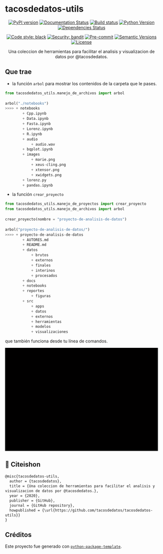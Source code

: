 # tacosdedatos-utils

<div align="center">

[![PyPI version](https://badge.fury.io/py/tacosdedatos-utils.svg)](https://badge.fury.io/py/tacosdedatos-utils)
[![Documentation Status](https://readthedocs.org/projects/tacosdedatos-utils/badge/?version=latest)](https://tacosdedatos-utils.readthedocs.io/es/latest/?badge=latest)
[![Build status](https://github.com/tacosdedatos/tacosdedatos-utils/workflows/build/badge.svg?branch=master&event=push)](https://github.com/tacosdedatos/tacosdedatos-utils/actions?query=workflow%3Abuild)
[![Python Version](https://img.shields.io/pypi/pyversions/tacosdedatos-utils.svg)](https://pypi.org/project/tacosdedatos-utils/)
[![Dependencies Status](https://img.shields.io/badge/dependencies-up%20to%20date-brightgreen.svg)](https://github.com/tacosdedatos/tacosdedatos-utils/pulls?utf8=%E2%9C%93&q=is%3Apr%20author%3Aapp%2Fdependabot)

[![Code style: black](https://img.shields.io/badge/code%20style-black-000000.svg)](https://github.com/psf/black)
[![Security: bandit](https://img.shields.io/badge/security-bandit-green.svg)](https://github.com/PyCQA/bandit)
[![Pre-commit](https://img.shields.io/badge/pre--commit-enabled-brightgreen?logo=pre-commit&logoColor=white)](https://github.com/tacosdedatos/tacosdedatos-utils/blob/master/.pre-commit-config.yaml)
[![Semantic Versions](https://img.shields.io/badge/%F0%9F%9A%80-semantic%20versions-informational.svg)](https://github.com/tacosdedatos/tacosdedatos-utils/releases)
[![License](https://img.shields.io/github/license/tacosdedatos/tacosdedatos-utils)](https://github.com/tacosdedatos/tacosdedatos-utils/blob/master/LICENSE)

Una coleccion de herramientas para facilitar el analisis y visualizacion de datos por @tacosdedatos.
</div>

## Que trae

* la función `arbol` para mostrar los contenidos de la carpeta que le pases.
```python
from tacosdedatos_utils.manejo_de_archivos import arbol

arbol("./notebooks")
>>>> + notebooks
        + Cpp.ipynb
        + Data.ipynb
        + Fasta.ipynb
        + Lorenz.ipynb
        + R.ipynb
        + audio
            + audio.wav
        + bqplot.ipynb
        + images
            + marie.png
            + xeus-cling.png
            + xtensor.png
            + xwidgets.png
        + lorenz.py
        + pandas.ipynb
```

* la función `crear_proyecto`
```python
from tacosdedatos_utils.manejo_de_proyectos import crear_proyecto
from tacosdedatos_utils.manejo_de_archivos import arbol

crear_proyecto(nombre = "proyecto-de-analisis-de-datos")

arbol("proyecto-de-analisis-de-datos/")
>>>> + proyecto-de-analisis-de-datos
        + AUTORES.md
        + README.md
        + datos
            + brutos
            + externos
            + finales
            + interinos
            + procesados
        + docs
        + notebooks
        + reportes
            + figuras
        + src
            + apps
            + datos
            + externos
            + herramientas
            + modelos
            + visualizaciones
```
que también funciona desde tu línea de comandos.

![GIF mostrando como usar la linea de comandos con tacosdedatos-utils](https://github.com/chekos/pics_for_github/blob/master/2020-06-17%2014.06.39.gif?raw=true)


## 📃 Citeishon

```
@misc{tacosdedatos-utils,
  author = {tacosdedatos},
  title = {Una coleccion de herramientas para facilitar el analisis y visualizacion de datos por @tacosdedatos.},
  year = {2020},
  publisher = {GitHub},
  journal = {GitHub repository},
  howpublished = {\url{https://github.com/tacosdedatos/tacosdedatos-utils}}
}
```

## Créditos

Este proyecto fue generado con [`python-package-template`](https://github.com/TezRomacH/python-package-template).
